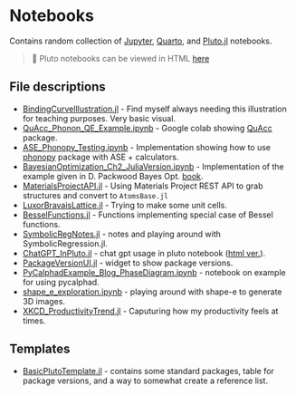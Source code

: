 # Notebooks

Contains random collection of [Jupyter](https://jupyter.org/), [Quarto](https://quarto.org/), and [Pluto.jl](https://plutojl.org/) notebooks.

> 🚀
> Pluto notebooks can be viewed in HTML [here](https://stefanbringuier.github.io/randomonium)


## File descriptions
- [BindingCurveIllustration.jl](BindingCurveIllustration.jl) - Find myself always needing this illustration for teaching purposes. Very basic visual.
- [QuAcc_Phonon_QE_Example.ipynb](QuAcc_Phonon_QE_Example.ipynb) - Google colab showing [QuAcc](https://quantum-accelerators.github.io/quacc/index.html) package.
- [ASE_Phonopy_Testing.ipynb](ASE_Phonopy_Testing.ipynb) - Implementation showing how to use [phonopy](https://phonopy.github.io/phonopy) package with ASE + calculators.
- [BayesianOptimization_Ch2_JuliaVersion.ipynb](BayesianOptimization_Ch2_JuliaVersion.ipynb) - Implementation of the example given in D. Packwood Bayes Opt. [book](https://link.springer.com/book/10.1007/978-981-10-6781-5).
- [MaterialsProjectAPI.jl](MaterialsProjectAPI.jl) - Using Materials Project REST API to grab structures and convert to `AtomsBase.jl`
- [LuxorBravaisLattice.jl](LuxorBravaisLattice.jl) - Trying to make some unit cells.
- [BesselFunctions.jl](BesselFunctions.jl) - Functions implementing special case of Bessel functions.
- [SymbolicRegNotes.jl](SymbolicRegNotes.jl) - notes and playing around with SymbolicRegression.jl.
- [ChatGPT_InPluto.jl](ChatGPT_InPluto.jl) - chat gpt usage in pluto notebook ([html ver.](ChatGPT_InPluto.html)).
- [PackageVersionUI.jl](PackageVersionUI.jl) - widget to show package versions.
- [PyCalphadExample_Blog_PhaseDiagram.ipynb](PyCalphadExample_Blog_PhaseDiagram.ipynb) - notebook on example for using pycalphad.
- [shape_e_exploration.ipynb](shape_e_exploration.ipynb) - playing around with shape-e to generate 3D images.
- [XKCD_ProductivityTrend.jl](XKCD_ProductivityTrend.jl) - Caputuring how my productivity feels at times.

## Templates
- [BasicPlutoTemplate.jl](BasicPlutoTemplate.jl) - contains some standard packages, table for package versions, and a way to somewhat create a reference list.
